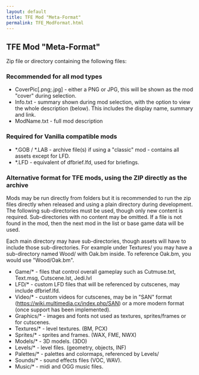 ```yaml
---
layout: default
title: TFE Mod "Meta-Format"
permalink: TFE_ModFormat.html
---
```


## TFE Mod "Meta-Format"
Zip file or directory containing the following files:

### Recommended for all mod types
 * CoverPic[.png;.jpg] - either a PNG or JPG, this will be shown as the mod "cover" during selection.
 * Info.txt - summary shown during mod selection, with the option to view the whole description (below). This includes the display name, summary and link.
 * ModName.txt - full mod description
 
### Required for Vanilla compatible mods
 * *.GOB / *.LAB - archive file(s) if using a "classic" mod - contains all assets except for LFD.
 * *.LFD - equivalent of dfbrief.lfd, used for briefings.
 
### Alternative format for TFE mods, using the ZIP directly as the archive
Mods may be run directly from folders but it is recommended to run the zip files directly when released and using a plain directory during development. The following sub-directories must be used, though only new content is required. Sub-directories with no content may be omitted. If a file is not found in the mod, then the next mod in the list or base game data will be used.

Each main directory may have sub-directories, though assets will have to include those sub-directories. For example under Textures/ you may have a sub-directory named Wood/ with Oak.bm inside. To reference Oak.bm, you would use "Wood/Oak.bm".

 * Game/* - files that control overall gameplay such as Cutmuse.txt, Text.msg, Cutscene.lst, Jedi.lvl
 * LFD/* - custom LFD files that will be referenced by cutscenes, may include dfbrief.lfd.
 * Video/* - custom videos for cutscenes, may be in "SAN" format (https://wiki.multimedia.cx/index.php/SAN) or a more modern format (once support has been implemented).
 * Graphics/* - images and fonts not used as textures, sprites/frames or for cutscenes.
 * Textures/* - level textures. (BM, PCX)
 * Sprites/* - sprites and frames. (WAX, FME, NWX)
 * Models/* - 3D models. (3DO)
 * Levels/* - level files. (geometry, objects, INF)
 * Palettes/* - palettes and colormaps, referenced by Levels/
 * Sounds/* - sound effects files (VOC, WAV).
 * Music/* - midi and OGG music files.
